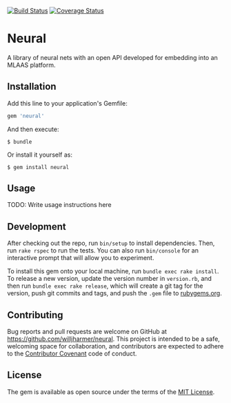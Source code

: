 [![Build Status](https://travis-ci.org/willjharmer/neural.svg?branch=develop)](https://travis-ci.org/willjharmer/neural) [![Coverage Status](https://coveralls.io/repos/willjharmer/neural/badge.svg)](https://coveralls.io/r/willjharmer/neural)

# Neural

A library of neural nets with an open API developed for embedding into an MLAAS platform.

## Installation

Add this line to your application's Gemfile:

```ruby
gem 'neural'
```

And then execute:

    $ bundle

Or install it yourself as:

    $ gem install neural

## Usage

TODO: Write usage instructions here

## Development

After checking out the repo, run `bin/setup` to install dependencies. Then, run `rake rspec` to run the tests. You can also run `bin/console` for an interactive prompt that will allow you to experiment.

To install this gem onto your local machine, run `bundle exec rake install`. To release a new version, update the version number in `version.rb`, and then run `bundle exec rake release`, which will create a git tag for the version, push git commits and tags, and push the `.gem` file to [rubygems.org](https://rubygems.org).

## Contributing

Bug reports and pull requests are welcome on GitHub at https://github.com/willjharmer/neural. This project is intended to be a safe, welcoming space for collaboration, and contributors are expected to adhere to the [Contributor Covenant](contributor-covenant.org) code of conduct.


## License

The gem is available as open source under the terms of the [MIT License](http://opensource.org/licenses/MIT).

